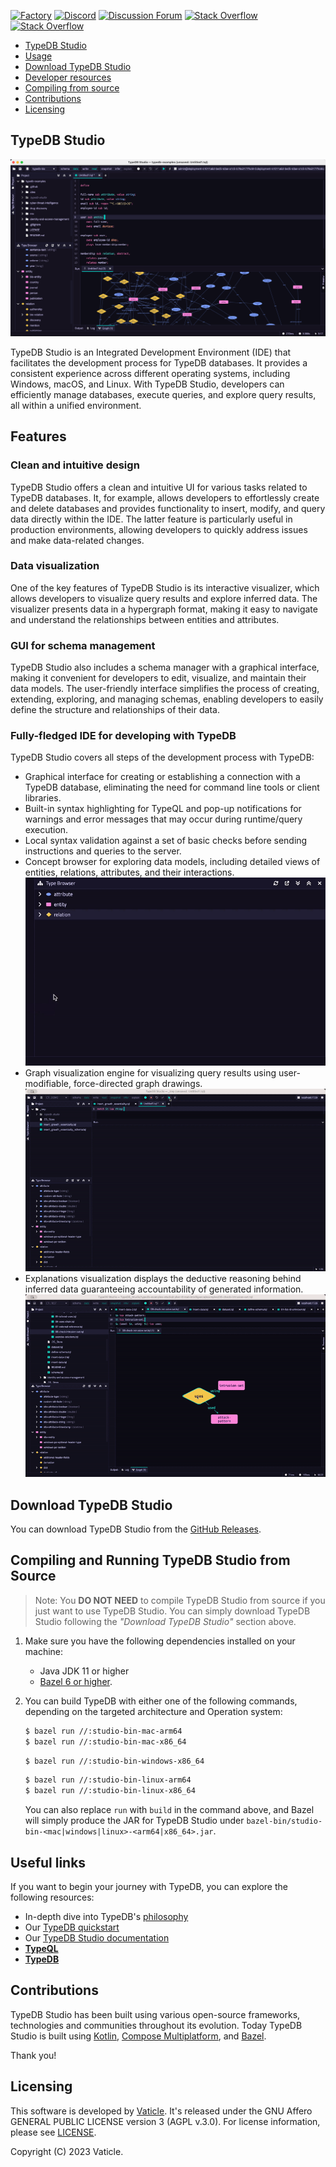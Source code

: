 [![Factory](https://factory.vaticle.com/api/status/vaticle/typedb-studio/badge.svg)](https://factory.vaticle.com/vaticle/typedb-studio)
[![Discord](https://img.shields.io/discord/665254494820368395?color=7389D8&label=chat&logo=discord&logoColor=ffffff)](https://typedb.com/discord)
[![Discussion Forum](https://img.shields.io/discourse/https/forum.typedb.com/topics.svg)](https://forum.typedb.com)
[![Stack Overflow](https://img.shields.io/badge/stackoverflow-typedb-796de3.svg)](https://stackoverflow.com/questions/tagged/typedb)
[![Stack Overflow](https://img.shields.io/badge/stackoverflow-typeql-3dce8c.svg)](https://stackoverflow.com/questions/tagged/typeql)

* [TypeDB Studio](#typedb-studio)
* [Usage](#usage)
* [Download TypeDB Studio](#download-typedb-studio)
* [Developer resources](#developer-resources)
* [Compiling from source](#compiling-and-running-typedb-studio-from-source)
* [Contributions](#contributions)
* [Licensing](#licensing)

## TypeDB Studio

[![TypeDB Studio](./docs/images/studio_full_1.png)](./docs/images/studio_full_1.png)

TypeDB Studio is an Integrated Development Environment (IDE) that facilitates the development process for TypeDB databases. It provides a consistent experience across different operating systems, including Windows, macOS, and Linux. With TypeDB Studio, developers can efficiently manage databases, execute queries, and explore query results, all within a unified environment.

## Features

### Clean and intuitive design

TypeDB Studio offers a clean and intuitive UI for various tasks related to TypeDB databases. It, for example, allows developers to effortlessly create and delete databases and provides functionality to insert, modify, and query data directly within the IDE. The latter feature is particularly useful in production environments, allowing developers to quickly address issues and make data-related changes.

### Data visualization

One of the key features of TypeDB Studio is its interactive visualizer, which allows developers to visualize query results and explore inferred data. The visualizer presents data in a hypergraph format, making it easy to navigate and understand the relationships between entities and attributes.

### GUI for schema management

TypeDB Studio also includes a schema manager with a graphical interface, making it convenient for developers to edit, visualize, and maintain their data models. The user-friendly interface simplifies the process of creating, extending, exploring, and managing schemas, enabling developers to easily define the structure and relationships of their data.

### Fully-fledged IDE for developing with TypeDB

TypeDB Studio covers all steps of the development process with TypeDB:

- Graphical interface for creating or establishing a connection with a TypeDB database, eliminating the need for command line tools or client libraries.
- Built-in syntax highlighting for TypeQL and pop-up notifications for warnings and error messages that may occur during runtime/query execution.
- Local syntax validation against a set of basic checks before sending instructions and queries to the server.
- Concept browser for exploring data models, including detailed views of entities, relations, attributes, and their interactions.
[![Manage Database Schemas](./docs/images/type_browser_1.gif)](./docs/images/type_browser_1.gif)
- Graph visualization engine for visualizing query results using user-modifiable, force-directed graph drawings.
[![Graph Visualisation](./docs/images/graph_vis_1.gif)](./docs/images/graph_vis_1.gif)
- Explanations visualization displays the deductive reasoning behind inferred data guaranteeing accountability of generated information.
[![Inference Visualisation](./docs/images/expl_vis_1.gif)](./docs/images/expl_vis_1.gif)

## Download TypeDB Studio

You can download TypeDB Studio from the [GitHub Releases](https://github.com/vaticle/typedb-studio/releases).

## Compiling and Running TypeDB Studio from Source

> Note: You **DO NOT NEED** to compile TypeDB Studio from source if you just want to use TypeDB Studio. You can
> simply download TypeDB Studio following the _"Download TypeDB Studio"_ section above.

1. Make sure you have the following dependencies installed on your machine:
    - Java JDK 11 or higher
    - [Bazel 6 or higher](https://bazel.build/install).
 
2. You can build TypeDB with either one of the following commands, depending on the targeted architecture and 
   Operation system: 
   ```sh
   $ bazel run //:studio-bin-mac-arm64
   $ bazel run //:studio-bin-mac-x86_64
   ```
   ```sh
   $ bazel run //:studio-bin-windows-x86_64
   ```
   ```sh
   $ bazel run //:studio-bin-linux-arm64
   $ bazel run //:studio-bin-linux-x86_64
   ```
   You can also replace `run` with `build` in the command above, and Bazel will simply produce the JAR for TypeDB Studio
   under `bazel-bin/studio-bin-<mac|windows|linux>-<arm64|x86_64>.jar`.

## Useful links

If you want to begin your journey with TypeDB, you can explore the following resources:

* In-depth dive into TypeDB's [philosophy](https://typedb.com/philosophy)
* Our [TypeDB quickstart](https://typedb.com/docs/typedb/2.x/quickstart-guide)
* Our [TypeDB Studio documentation](https://typedb.com/docs/clients/2.x/studio)
* **[TypeQL](https://github.com/vaticle/typeql)**
* **[TypeDB](https://github.com/vaticle/typedb)**

## Contributions

TypeDB Studio has been built using various open-source frameworks, technologies and communities throughout its 
evolution. Today TypeDB Studio is built
using [Kotlin](https://kotlinlang.org),
[Compose Multiplatform](https://github.com/JetBrains/compose-jb),
and [Bazel](https://bazel.build).

Thank you!

## Licensing

This software is developed by [Vaticle](https://typedb.com/). 
It's released under the GNU Affero GENERAL PUBLIC LICENSE version 3 (AGPL v.3.0). 
For license information, please see [LICENSE](https://github.com/vaticle/typedb-studio/blob/master/LICENSE). 

Copyright (C) 2023 Vaticle.
